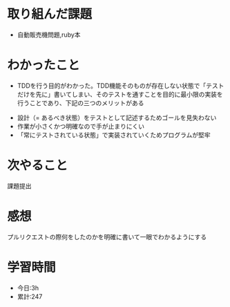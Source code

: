 # 取り組んだ課題
  - 自動販売機問題,ruby本
# わかったこと

  - TDDを行う目的がわかった。TDD機能そのものが存在しない状態で「テストだけを先に」書いてしまい、そのテストを通すことを目的に最小限の実装を行うことであり、下記の三つのメリットがある

* 設計（= あるべき状態）をテストとして記述するためゴールを見失わない
* 作業が小さくかつ明確なので手が止まりにくい
* 「常にテストされている状態」で実装されていくためプログラムが堅牢

# 次やること
 課題提出
# 感想
プルリクエストの際何をしたのかを明確に書いて一眼でわかるようにする
# 学習時間
- 今日:3h
- 累計:247
